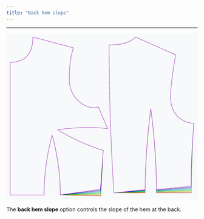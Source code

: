 ```yaml
---
title: "Back hem slope"
---
```


***

![The effect of the back hem slope option on the pattern](sample.png)

The **back hem slope** option controls the slope of the hem at the back.




